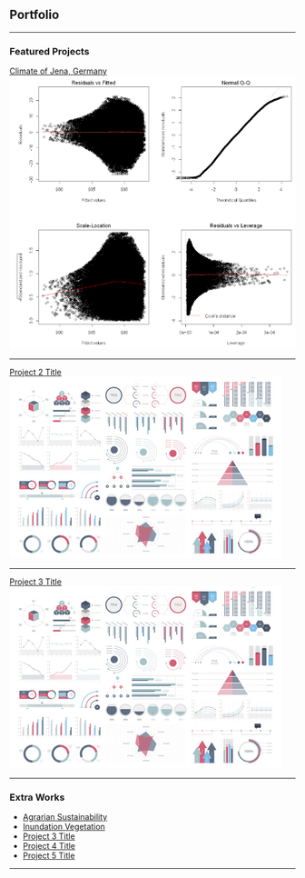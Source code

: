 ## Portfolio

---

### Featured Projects

[Climate of Jena, Germany](/projects/jena_climate_2009_2016.html)
<img src="images/statprojectpic4.png?raw=true"/>

---
[Project 2 Title](/pdf/sample_presentation.pdf)
<img src="images/dummy_thumbnail.jpg?raw=true"/>

---
[Project 3 Title](http://example.com/)
<img src="images/dummy_thumbnail.jpg?raw=true"/>

---

### Extra Works

- [Agrarian Sustainability](/projects/AgrarianSustainability.html)
- [Inundation Vegetation](/projects/Inundation_Vegetation.html)
- [Project 3 Title](http://example.com/)
- [Project 4 Title](http://example.com/)
- [Project 5 Title](http://example.com/)


---
